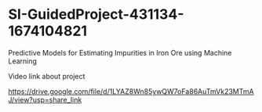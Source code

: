 # SI-GuidedProject-431134-1674104821
Predictive Models for Estimating Impurities in Iron Ore using Machine Learning

Video link about project


https://drive.google.com/file/d/1LYAZ8Wn85ywQW7oFa86AuTmVk23MTmAJ/view?usp=share_link

